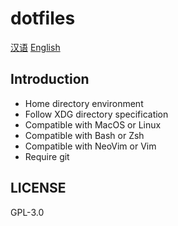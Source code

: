 # **dotfiles**

[汉语](https://github.com/CuitGGyy/dotfiles)
[English](https://github.com/CuitGGyy/dotfiles/blob/master/README.en_US.md)


## Introduction

- Home directory environment
- Follow XDG directory specification
- Compatible with MacOS or Linux
- Compatible with Bash or Zsh
- Compatible with NeoVim or Vim
- Require git

## LICENSE

GPL-3.0
